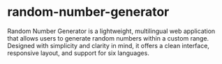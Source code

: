 # random-number-generator
Random Number Generator is a lightweight, multilingual web application that allows users to generate random numbers within a custom range. Designed with simplicity and clarity in mind, it offers a clean interface, responsive layout, and support for six languages.
